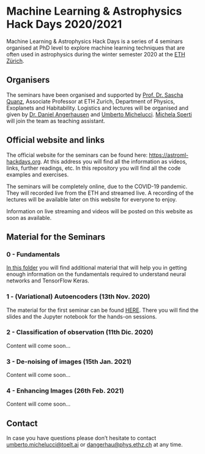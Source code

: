 # Machine Learning & Astrophysics Hack Days 2020/2021

Machine Learning & Astrophysics Hack Days is a series of 4 seminars organised at PhD level to explore machine learning techniques that are often used in astrophysics during the winter semester 2020 at the [ETH Zürich](https://ethz.ch/de.html).

## Organisers

The seminars have been organised and supported by [Prof. Dr. Sascha Quanz](https://astroml-hackdays.org/organisators), Associate Professor at ETH Zurich, Department of Physics, Exoplanets and Habitability.
Logistics and lectures will be organised and given by [Dr. Daniel Angerhausen](https://astroml-hackdays.org/organisators) and [Umberto Michelucci](https://astroml-hackdays.org/organisators). [Michela Sperti](https://astroml-hackdays.org/organisators) will join the team as teaching assistant.

## Official website and links

The official website for the seminars can be found here: https://astroml-hackdays.org. At this address you will find all the information as videos, links, further readings, etc. In this repository you will find all the code examples and exercises.

The seminars will be completely online, due to the COVID-19 pandemic. They will recorded live from the ETH and streamed live. A recording of the lectures will be available later on this website for everyone to enjoy.

Information on live streaming and videos will be posted on this website as soon as available.

## Material for the Seminars

### 0 - Fundamentals

[In this folder](https://github.com/toelt-llc/astroml-hackdays/tree/master/Fundamentals) you will find additional material that will help you in getting enough
information on the fundamentals required to understand neural networks and TensorFlow Keras.

### 1 - (Variational) Autoencoders (13th Nov. 2020)

The material for the first seminar can be found [HERE](https://github.com/toelt-llc/astroml-hackdays/tree/master/1%20-%20Autoencoders). There you will find the slides and the Jupyter notebook for the hands-on sessions.

### 2 - Classification of observation (11th Dic. 2020)

Content will come soon...

### 3 - De-noising of images (15th Jan. 2021)

Content will come soon...

### 4 - Enhancing Images (26th Feb. 2021)

Content will come soon...

## Contact

In case you have questions please don’t hesitate to contact umberto.michelucci@toelt.ai  or dangerhau@phys.ethz.ch at any time.

